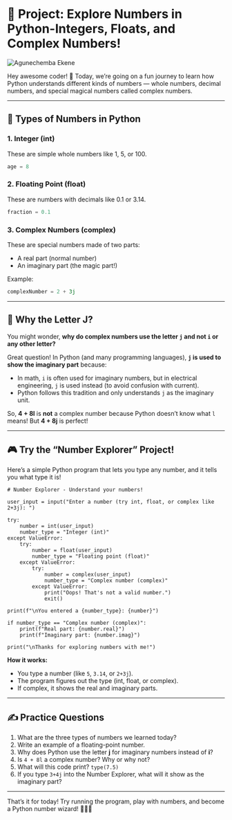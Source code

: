 # 🧮 Project: Explore Numbers in Python-Integers, Floats, and Complex Numbers!

![Agunechemba Ekene](https://agunechembaekene.wordpress.com/wp-content/uploads/2025/05/magical_looking_complex_character_with_a.jpeg)


Hey awesome coder! 👋
Today, we’re going on a fun journey to learn how Python understands different kinds of numbers — whole numbers, decimal numbers, and special magical numbers called complex numbers.

---

## 🔢 Types of Numbers in Python

### 1. Integer (int)

These are simple whole numbers like 1, 5, or 100.

```python
age = 8
```

### 2. Floating Point (float)

These are numbers with decimals like 0.1 or 3.14.

```python
fraction = 0.1
```

### 3. Complex Numbers (complex)

These are special numbers made of two parts:

* A real part (normal number)
* An imaginary part (the magic part!)

Example:

```python
complexNumber = 2 + 3j
```

---

## 🧙 Why the Letter **J**?

You might wonder, **why do complex numbers use the letter `j` and not `i` or any other letter?**

Great question! In Python (and many programming languages), **`j` is used to show the imaginary part** because:

* In math, `i` is often used for imaginary numbers, but in electrical engineering, `j` is used instead (to avoid confusion with current).
* Python follows this tradition and only understands `j` as the imaginary unit.

So, **4 + 8l** is **not** a complex number because Python doesn’t know what `l` means! But **4 + 8j** is perfect!

---

## 🎮 Try the “Number Explorer” Project!

Here’s a simple Python program that lets you type any number, and it tells you what type it is!

```
# Number Explorer - Understand your numbers!

user_input = input("Enter a number (try int, float, or complex like 2+3j): ")

try:
    number = int(user_input)
    number_type = "Integer (int)"
except ValueError:
    try:
        number = float(user_input)
        number_type = "Floating point (float)"
    except ValueError:
        try:
            number = complex(user_input)
            number_type = "Complex number (complex)"
        except ValueError:
            print("Oops! That's not a valid number.")
            exit()

print(f"\nYou entered a {number_type}: {number}")

if number_type == "Complex number (complex)":
    print(f"Real part: {number.real}")
    print(f"Imaginary part: {number.imag}")

print("\nThanks for exploring numbers with me!")
```

**How it works:**

* You type a number (like `5`, `3.14`, or `2+3j`).
* The program figures out the type (int, float, or complex).
* If complex, it shows the real and imaginary parts.

---

## ✍️ Practice Questions

1. What are the three types of numbers we learned today?
2. Write an example of a floating-point number.
3. Why does Python use the letter **j** for imaginary numbers instead of **i**?
4. Is `4 + 8l` a complex number? Why or why not?
5. What will this code print? `type(7.5)`
6. If you type `3+4j` into the Number Explorer, what will it show as the imaginary part?

---

That’s it for today! Try running the program, play with numbers, and become a Python number wizard! 🧙‍♂️✨
